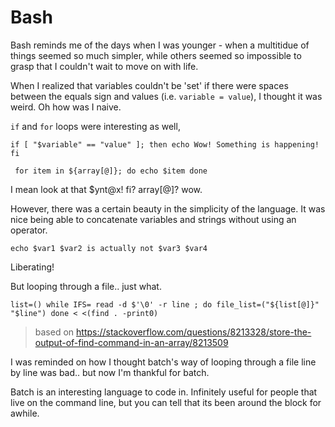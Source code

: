 # Bash

Bash reminds me of the days when I was younger - when a multitidue of things seemed so much simpler, while others seemed so impossible to grasp that I couldn't wait to move on with life.  

When I realized that variables couldn't be 'set' if there were spaces between the equals sign and values (i.e. `variable = value`), I thought it was weird. Oh how was I naive.

`if` and `for` loops were interesting as well,

`if [ "$variable" == "value" ]; then
  echo Wow! Something is happening!
fi`

` 
for item in ${array[@]}; do
  echo $item
done
`

I mean look at that $ynt@x! fi? array[@]? wow.  

However, there was a certain beauty in the simplicity of the language. It was nice being able to concatenate variables and strings without using an operator.  

`echo $var1 $var2 is actually not $var3 $var4`

Liberating!  

But looping through a file.. just what.

`
list=()
while IFS= read -d $'\0' -r line ; do
  file_list=("${list[@]}" "$line")
done < <(find . -print0)
`
> based on https://stackoverflow.com/questions/8213328/store-the-output-of-find-command-in-an-array/8213509

I was reminded on how I thought batch's way of looping through a file line by line was bad.. but now I'm thankful for batch.

Batch is an interesting language to code in. Infinitely useful for people that live on the command line, but you can tell that its been around the block for awhile.
